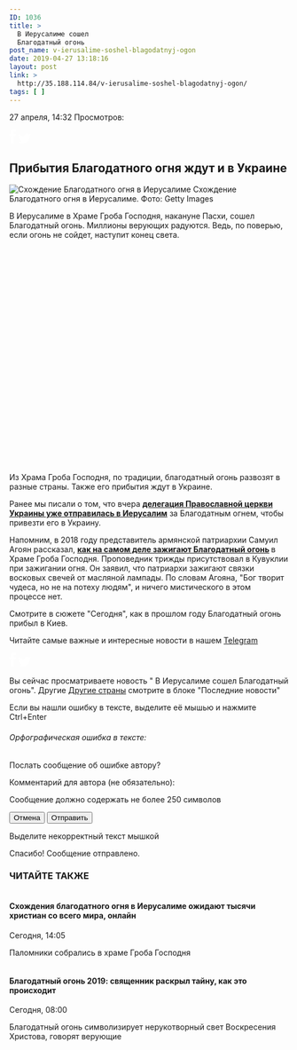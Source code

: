 ```yaml
---
ID: 1036
title: >
  В Иерусалиме сошел
  Благодатный огонь
post_name: v-ierusalime-soshel-blagodatnyj-ogon
date: 2019-04-27 13:18:16
layout: post
link: >
  http://35.188.114.84/v-ierusalime-soshel-blagodatnyj-ogon/
tags: [ ]
---
```

 <article readability="41.632450331126">
<p><span>27 апреля, 14:32</span> <span id="article_views_cont">Просмотров: <span id="article_views_number"></span></span></p> <div class="social-share"><a href="http://www.facebook.com/sharer.php?t=%D0%92%20%D0%98%D0%B5%D1%80%D1%83%D1%81%D0%B0%D0%BB%D0%B8%D0%BC%D0%B5%20%D1%81%D0%BE%D1%88%D0%B5%D0%BB%20%D0%91%D0%BB%D0%B0%D0%B3%D0%BE%D0%B4%D0%B0%D1%82%D0%BD%D1%8B%D0%B9%20%D0%BE%D0%B3%D0%BE%D0%BD%D1%8C&amp;u=https://www.segodnya.ua/world/wnews/v-ierusalime-soshel-blagodatnyy-ogon-1260764.html" target="_blank" title="Поделиться ссылкой на Фейсбуке" class="social-share-fb" rel="noopener noreferrer"><img alt="Facebook" src="data:image/svg+xml;utf8,%3Csvg%20xmlns=&quot;http://www.w3.org/2000/svg&quot;%20width=&quot;12&quot;%20height=&quot;25&quot;%20viewBox=&quot;0%200%2012%2025&quot;%3E%3Cpath%20fill=&quot;%23ffffff&quot;%20fill-rule=&quot;evenodd&quot;%20d=&quot;M3.13%2025l-.005-12.976H0V8.027l3.125-.002V5.653C3.125%202.138%204.078%200%208.218%200h3.775v3.974H9.537c-1.613%200-1.716.937-1.716%202.06l-.012%201.991h4.184l-.766%203.998H7.812L7.814%2025H3.13z&quot;/%3E%3C/svg%3E"></a> <a href="http://twitter.com/share?text=%D0%92%20%D0%98%D0%B5%D1%80%D1%83%D1%81%D0%B0%D0%BB%D0%B8%D0%BC%D0%B5%20%D1%81%D0%BE%D1%88%D0%B5%D0%BB%20%D0%91%D0%BB%D0%B0%D0%B3%D0%BE%D0%B4%D0%B0%D1%82%D0%BD%D1%8B%D0%B9%20%D0%BE%D0%B3%D0%BE%D0%BD%D1%8C&amp;url=https://www.segodnya.ua/world/wnews/v-ierusalime-soshel-blagodatnyy-ogon-1260764.html&amp;counturl=https://www.segodnya.ua/world/wnews/v-ierusalime-soshel-blagodatnyy-ogon-1260764.html" target="_blank" title="Поделиться ссылкой в Твиттере" class="social-share-tw" rel="noopener noreferrer"><img alt="Twitter" src="data:image/svg+xml;utf8,%3Csvg%20xmlns=&quot;http://www.w3.org/2000/svg&quot;%20width=&quot;24&quot;%20height=&quot;18&quot;%20viewBox=&quot;0%200%2024%2018&quot;%3E%3Cpath%20fill=&quot;%23ffffff&quot;%20fill-rule=&quot;evenodd&quot;%20d=&quot;M23.113%202.13a9.72%209.72%200%200%201-2.71.716A4.593%204.593%200%200%200%2022.478.332a9.67%209.67%200%200%201-2.997%201.103A4.799%204.799%200%200%200%2016.037%200c-2.606%200-4.719%202.034-4.719%204.544%200%20.356.042.703.123%201.036C7.519%205.39%204.042%203.58%201.715.832a4.395%204.395%200%200%200-.64%202.284c0%201.577.834%202.968%202.1%203.783a4.838%204.838%200%200%201-2.137-.569v.057c0%202.202%201.626%204.038%203.784%204.456a4.898%204.898%200%200%201-2.13.078c.6%201.805%202.343%203.12%204.407%203.156a9.7%209.7%200%200%201-5.86%201.945c-.38%200-.756-.022-1.126-.064A13.73%2013.73%200%200%200%207.347%2018c8.68%200%2013.425-6.924%2013.425-12.93%200-.196-.004-.392-.013-.587a9.398%209.398%200%200%200%202.354-2.352z&quot;/%3E%3C/svg%3E"></a></div>
<h2 class="sub-title">Прибытия Благодатного огня ждут и в Украине</h2>
<img class="lazyload" data-src="//smm.ollcdn.net/i/image_610x343/media/image/5cc/34b/a1d/5cc34ba1d7954.jpg" alt="Схождение Благодатного огня в Иерусалиме"> Схождение Благодатного огня в Иерусалиме. Фото: Getty Images
<p>В Иерусалиме в Храме Гроба Господня, накануне Пасхи, сошел Благодатный огонь. Миллионы верующих радуются. Ведь, по поверью, если огонь не сойдет, наступит конец света.</p>
<p><iframe allow="accelerometer; autoplay; encrypted-media; gyroscope; picture-in-picture" allowfullscreen frameborder="0" height="392" class="segodnya_frame lazyload" data-src="https://www.youtube.com/embed/zAw1Xh3bHKY" width="100%">[embedded content]</iframe></p>
<p>Из Храма Гроба Господня, по традиции, благодатный огонь развозят в разные страны. Также его прибытия ждут в Украине.</p>
<p>Ранее мы писали о том, что&nbsp;вчера <a href="https://www.segodnya.ua/ukraine/delegaciya-pcu-otpravlyaetsya-za-blagodatnym-ognem-v-ierusalim-1260282.html" target="_blank" rel="noopener noreferrer"><strong>делегация Православной церкви Украины уже отправилась в Иерусалим</strong></a>&nbsp;за Благодатным огнем, чтобы привезти его в Украину.&nbsp;</p> <p>Напомним, в 2018 году представитель армянской патриархии Самуил Агоян рассказал,&nbsp;<strong><a href="https://www.segodnya.ua/lifestyle/fun/tayna-blagodatnogo-ognya-raskryta-svyashchennik-rasskazal-vse-podrobnosti-1121638.html" target="_blank" rel="noopener noreferrer">как на самом деле зажигают Благодатный огонь</a>&nbsp;</strong>в Храме Гроба Господня. Проповедник трижды присутствовал в Кувуклии при зажигании огня. Он заявил, что патриархи зажигают связки восковых свечей от масляной лампады. По словам Агояна, "Бог творит чудеса, но не на потеху людям", и ничего мистического в этом процессе нет.</p>
<p>Смотрите в сюжете "Сегодня", как в прошлом году Благодатный огонь прибыл в Киев.</p> <p>Читайте самые важные и интересные новости в нашем <a href="https://t.me/joinchat/AAAAAERFIMGSvS6z93Ip2w" target="_blank" rel="nofollow noopener noreferrer" onclick="_gaq.push(['_trackEvent', 'promo_under_articles_telegram', 'click'])">Telegram</a></p> <div class="social-share"><a href="http://www.facebook.com/sharer.php?t=%D0%92%20%D0%98%D0%B5%D1%80%D1%83%D1%81%D0%B0%D0%BB%D0%B8%D0%BC%D0%B5%20%D1%81%D0%BE%D1%88%D0%B5%D0%BB%20%D0%91%D0%BB%D0%B0%D0%B3%D0%BE%D0%B4%D0%B0%D1%82%D0%BD%D1%8B%D0%B9%20%D0%BE%D0%B3%D0%BE%D0%BD%D1%8C&amp;u=https://www.segodnya.ua/world/wnews/v-ierusalime-soshel-blagodatnyy-ogon-1260764.html" target="_blank" title="Поделиться ссылкой на Фейсбуке" class="social-share-fb" rel="noopener noreferrer"><img alt="Facebook" src="data:image/svg+xml;utf8,%3Csvg%20xmlns=&quot;http://www.w3.org/2000/svg&quot;%20width=&quot;12&quot;%20height=&quot;25&quot;%20viewBox=&quot;0%200%2012%2025&quot;%3E%3Cpath%20fill=&quot;%23ffffff&quot;%20fill-rule=&quot;evenodd&quot;%20d=&quot;M3.13%2025l-.005-12.976H0V8.027l3.125-.002V5.653C3.125%202.138%204.078%200%208.218%200h3.775v3.974H9.537c-1.613%200-1.716.937-1.716%202.06l-.012%201.991h4.184l-.766%203.998H7.812L7.814%2025H3.13z&quot;/%3E%3C/svg%3E"></a> <a href="http://twitter.com/share?text=%D0%92%20%D0%98%D0%B5%D1%80%D1%83%D1%81%D0%B0%D0%BB%D0%B8%D0%BC%D0%B5%20%D1%81%D0%BE%D1%88%D0%B5%D0%BB%20%D0%91%D0%BB%D0%B0%D0%B3%D0%BE%D0%B4%D0%B0%D1%82%D0%BD%D1%8B%D0%B9%20%D0%BE%D0%B3%D0%BE%D0%BD%D1%8C&amp;url=https://www.segodnya.ua/world/wnews/v-ierusalime-soshel-blagodatnyy-ogon-1260764.html&amp;counturl=https://www.segodnya.ua/world/wnews/v-ierusalime-soshel-blagodatnyy-ogon-1260764.html" target="_blank" title="Поделиться ссылкой в Твиттере" class="social-share-tw" rel="noopener noreferrer"><img alt="Twitter" src="data:image/svg+xml;utf8,%3Csvg%20xmlns=&quot;http://www.w3.org/2000/svg&quot;%20width=&quot;24&quot;%20height=&quot;18&quot;%20viewBox=&quot;0%200%2024%2018&quot;%3E%3Cpath%20fill=&quot;%23ffffff&quot;%20fill-rule=&quot;evenodd&quot;%20d=&quot;M23.113%202.13a9.72%209.72%200%200%201-2.71.716A4.593%204.593%200%200%200%2022.478.332a9.67%209.67%200%200%201-2.997%201.103A4.799%204.799%200%200%200%2016.037%200c-2.606%200-4.719%202.034-4.719%204.544%200%20.356.042.703.123%201.036C7.519%205.39%204.042%203.58%201.715.832a4.395%204.395%200%200%200-.64%202.284c0%201.577.834%202.968%202.1%203.783a4.838%204.838%200%200%201-2.137-.569v.057c0%202.202%201.626%204.038%203.784%204.456a4.898%204.898%200%200%201-2.13.078c.6%201.805%202.343%203.12%204.407%203.156a9.7%209.7%200%200%201-5.86%201.945c-.38%200-.756-.022-1.126-.064A13.73%2013.73%200%200%200%207.347%2018c8.68%200%2013.425-6.924%2013.425-12.93%200-.196-.004-.392-.013-.587a9.398%209.398%200%200%200%202.354-2.352z&quot;/%3E%3C/svg%3E"></a></div>
<div class="what-you-see seo_hold" readability="8.0625">
<p>Вы сейчас просматриваете новость " В Иерусалиме сошел Благодатный огонь". Другие <a href="https://www.segodnya.ua/world/wnews.html">Другие страны</a> смотрите в блоке "Последние новости"</p>
</div> <div class="sign" readability="10">
<div class="orthographic_error" readability="9">
<p>Если вы нашли ошибку в тексте, выделите её мышью и нажмите Ctrl+Enter</p>
</div>
<div id="ctrl_enter" readability="14">
<h6>Орфографическая ошибка в тексте:</h6> <p>Послать сообщение об ошибке автору?</p>
<form action="#" method="post" name="orph_form" id="orph_form" readability="3">
<p><input type="hidden" id="orph_article_id" name="article_id" value="1260764"><label for="orph_comment">Комментарий для автора (не обязательно):</label> </p>
<p>Сообщение должно содержать не более 250 символов</p>
<p><button id="orph_cancel" class="btn" type="reset">Отмена</button> <button id="orph_submit" class="btn" type="submit">Отправить</button></p>
</form>
<p>Выделите некорректный текст мышкой</p>
<p>Спасибо! Сообщение отправлено.</p>
</div>
</div> <div class="b-read_also" readability="8">
<h3>ЧИТАЙТЕ ТАКЖЕ</h3>
<div class="block block-first" readability="7">
<div class="b-news-img-wrap">
<div class="b-news-img"><img class="lazyload" data-src="//smm.ollcdn.net/i/image_300x200/media/image/5cc/208/ac8/5cc208ac82c19.jpg"></div>
</div>
<h4>Схождения благодатного огня в Иерусалиме ожидают тысячи христиан со всего мира, онлайн</h4>
<p><span class="timestamp-date" data-timestamp="1556363100">Сегодня, 14:05</span></p>
<p>Паломники собрались в храме Гроба Господня</p>
</div>
<div class="block" readability="9">
<div class="b-news-img-wrap">
<div class="b-news-img"><img class="lazyload" data-src="//smm.ollcdn.net/i/image_300x200/media/image/5cc/2cd/df8/5cc2cddf86e75.jpg"></div>
</div>
<h4>Благодатный огонь 2019: священник раскрыл тайну, как это происходит</h4>
<p><span class="timestamp-date" data-timestamp="1556341200">Сегодня, 08:00</span></p>
<p>Благодатный огонь символизирует нерукотворный свет Воскресения Христова, говорят верующие</p>
</div>
</div> </article> 